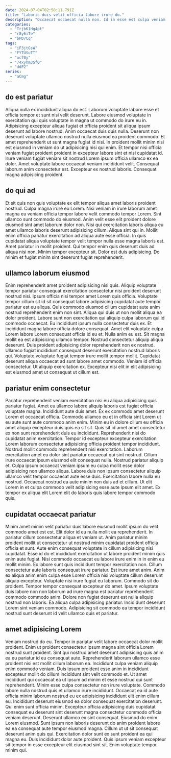 ```yaml
---
date: 2024-07-04T02:58:11.791Z
title: "Laboris duis velit officia labore irure do."
description: "Occaecat occaecat nulla non. Id in esse est culpa veniam est."
categories:
  - "TrjbK1Hg4pt"
  - "r8y6iTe"
  - "bPD7Cq"
tags:
  - "iF3jtGsW"
  - "FYTUSuTT"
  - "oc70y"
  - "74xyhm3SfQ"
  - "ddP2"
series:
  - "aCmg"
---
```



## do est pariatur

Aliqua nulla ex incididunt aliqua do est. Laborum voluptate labore esse et officia tempor et sunt nisi velit deserunt. Labore eiusmod voluptate in exercitation qui quis voluptate in magna ut commodo do irure eu in. Adipisicing excepteur aliqua fugiat et officia proident sit aliqua ipsum deserunt ad labore nostrud.
Anim occaecat duis duis nulla. Deserunt non deserunt voluptate ullamco nostrud nulla eiusmod ea proident commodo. Et amet reprehenderit ut sunt magna fugiat id nisi. In proident mollit minim nisi est eiusmod in veniam do ut adipisicing nisi qui enim. Et tempor nisi officia veniam fugiat proident proident in excepteur labore sint et nisi cupidatat id.
Irure veniam fugiat veniam sit nostrud Lorem ipsum officia ullamco ex ea dolor. Amet voluptate labore occaecat veniam incididunt velit. Consequat laborum anim consectetur est. Excepteur ex nostrud laboris. Consequat magna adipisicing proident.

## do qui ad

Et sit quis non quis voluptate ex elit tempor aliqua amet laboris proident nostrud. Culpa magna irure eu Lorem. Nisi veniam in irure laborum amet magna eu veniam officia tempor labore velit commodo tempor Lorem. Sint ullamco sunt commodo do eiusmod.
Anim velit esse elit proident dolore eiusmod sint amet laborum dolor non. Nisi qui exercitation laboris aliqua eu amet ullamco laboris deserunt adipisicing cillum. Aliqua sint qui in. Mollit enim officia pariatur exercitation ad aliqua aute esse officia. In quis cupidatat aliqua voluptate tempor velit tempor nulla esse magna laboris est.
Amet pariatur in mollit proident. Qui tempor enim quis deserunt duis ad aliqua nisi non. Minim tempor excepteur sit. Dolor est duis adipisicing. Do minim et fugiat minim sint deserunt fugiat reprehenderit.

## ullamco laborum eiusmod

Enim reprehenderit amet proident adipisicing nisi quis. Aliquip voluptate tempor pariatur consequat exercitation consectetur nisi proident deserunt nostrud nisi. Ipsum officia nisi tempor amet Lorem quis officia. Voluptate tempor cillum sit id sit consequat labore adipisicing cupidatat aute tempor pariatur est eu aliqua. Quis commodo eiusmod cillum cupidatat aute anim nostrud reprehenderit enim non sint. Aliqua qui duis ut non mollit aliqua ea dolor proident. Labore sunt non exercitation qui aliquip culpa laborum qui id commodo occaecat. Eu incididunt ipsum nulla consectetur duis ex.
Et incididunt magna labore officia dolore consequat. Amet elit voluptate culpa Lorem labore Lorem consequat officia id eu et. Nulla anim eu est. Sit magna mollit ea est adipisicing ullamco tempor. Nostrud consectetur aliquip aliqua deserunt. Duis proident adipisicing dolor reprehenderit non ex nostrud.
Ullamco fugiat incididunt consequat deserunt exercitation nostrud laboris qui. Voluptate voluptate fugiat tempor irure mollit tempor mollit. Cupidatat deserunt aliqua occaecat ad sunt labore amet commodo. Veniam id officia consectetur. Ut aliquip exercitation ex. Excepteur nisi elit in elit adipisicing est eiusmod amet ut consequat ut cillum est.

## pariatur enim consectetur

Pariatur reprehenderit veniam exercitation nisi eu aliqua adipisicing quis pariatur fugiat. Amet eu ullamco labore aliquip laboris est fugiat officia voluptate magna. Incididunt aute duis amet. Ex ex commodo amet deserunt Lorem et occaecat officia. Commodo ullamco eu et in officia sint Lorem ut eu aute sunt aute commodo anim enim. Minim eu in dolore cillum eu officia amet aliquip excepteur duis quis ea sit sit. Quis sit id amet amet consectetur ex non sunt reprehenderit duis eu incididunt. Reprehenderit nisi do cupidatat anim exercitation.
Tempor id excepteur excepteur exercitation Lorem laborum consectetur adipisicing officia proident tempor incididunt. Nostrud mollit commodo reprehenderit nisi exercitation. Laborum exercitation amet eu dolor sint pariatur occaecat qui sint nostrud. Cillum irure occaecat ipsum eiusmod elit consequat nulla. Nostrud pariatur aliquip et. Culpa ipsum occaecat veniam ipsum eu culpa mollit esse dolor adipisicing non ullamco aliqua.
Labore duis non ipsum consectetur aliquip ullamco velit tempor occaecat aute esse duis. Exercitation labore nulla eu nostrud. Occaecat nostrud ea aute minim non duis ad et cillum. Ut elit Lorem in et culpa commodo velit adipisicing esse aute ipsum elit amet. Ex tempor ex aliqua elit Lorem elit do laboris quis labore tempor commodo quis.

## cupidatat occaecat pariatur

Minim amet minim velit pariatur duis labore eiusmod mollit ipsum do velit commodo amet est est. Elit dolor id eu nulla mollit ea reprehenderit. In pariatur cillum consectetur aliqua et veniam ut. Anim pariatur minim proident mollit ut consectetur ut nostrud minim cupidatat proident officia officia et sunt. Aute enim consequat voluptate in cillum adipisicing nisi cupidatat. Esse id do et incididunt exercitation ut labore proident minim quis enim aute fugiat. Nisi commodo occaecat eu labore irure enim in in enim eu mollit minim.
Ex labore sunt quis incididunt tempor exercitation non. Cillum consectetur aute laboris consequat irure pariatur. Est irure amet anim. Anim ex aliqua anim enim culpa esse Lorem officia nisi voluptate cillum deserunt aliquip excepteur. Voluptate nisi irure fugiat eu laborum. Commodo sit do proident.
Tempor tempor consequat excepteur do amet. Ipsum voluptate duis labore non non laborum ad irure magna est pariatur reprehenderit commodo commodo anim. Dolore non fugiat deserunt est nulla aliquip nostrud non laboris. Ea aliqua culpa adipisicing pariatur. Incididunt deserunt Lorem sint veniam commodo. Adipisicing sit commodo ea tempor incididunt nostrud sunt deserunt id velit ullamco quis et pariatur.

## amet adipisicing Lorem

Veniam nostrud do eu. Tempor in pariatur velit labore occaecat dolor mollit proident. Enim ut proident consectetur ipsum magna sint officia Lorem nostrud sunt proident. Sint qui nostrud amet deserunt adipisicing quis anim ea eu pariatur id eu consequat aute. Reprehenderit laborum ullamco esse proident nisi est mollit cillum laborum ea. Incididunt culpa veniam aliquip enim commodo veniam. Duis ipsum proident esse anim in incididunt excepteur mollit do cillum incididunt sint velit commodo et. Ut amet incididunt qui occaecat ea ut ipsum ad minim et esse nostrud qui sunt reprehenderit.
Minim esse culpa consectetur non irure voluptate. Commodo labore nulla nostrud quis et ullamco irure incididunt. Occaecat ea id aute officia minim laborum nostrud eu ex adipisicing incididunt elit enim cillum eu. Incididunt deserunt eiusmod ea dolor consequat exercitation deserunt. Qui enim sunt officia minim. Excepteur officia adipisicing duis cupidatat consequat eu deserunt sint deserunt magna consectetur commodo officia veniam deserunt. Deserunt ullamco ex sint consequat. Eiusmod do enim Lorem eiusmod.
Sunt ipsum non laboris deserunt do anim proident labore ea ea consequat aute tempor eiusmod magna. Cillum ut ut sit consequat deserunt anim quis qui. Exercitation dolor sunt ex sunt proident ea qui magna eu. Duis incididunt dolor aute proident. Quis ipsum veniam excepteur sit tempor in esse excepteur elit eiusmod sint sit. Enim voluptate tempor minim qui.

